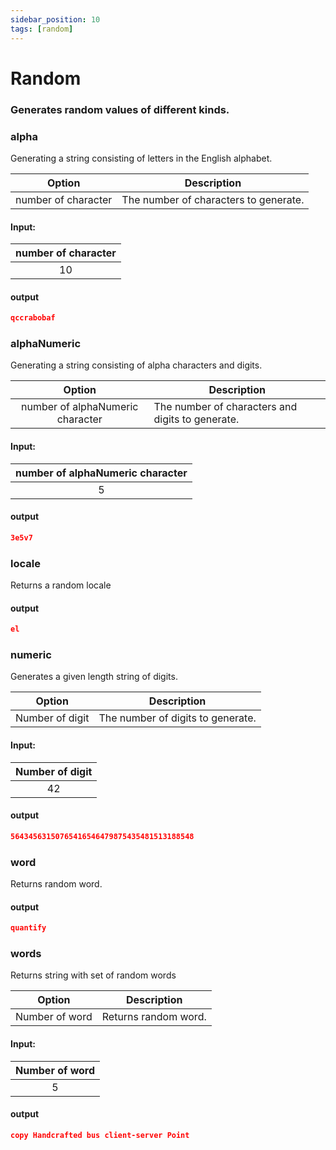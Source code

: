 ```yaml
---
sidebar_position: 10
tags: [random]
---
```


# Random

### Generates random values of different kinds.

### alpha

Generating a string consisting of letters in the English alphabet.

|       Option        | Description                           |
| :-----------------: | ------------------------------------- |
| number of character | The number of characters to generate. |

#### Input:

| number of character |
| :-----------------: |
|         10          |

#### output

```json
qccrabobaf
```

### alphaNumeric

Generating a string consisting of alpha characters and digits.

|              Option              | Description                                      |
| :------------------------------: | ------------------------------------------------ |
| number of alphaNumeric character | The number of characters and digits to generate. |

#### Input:

| number of alphaNumeric character |
| :------------------------------: |
|                5                 |

#### output

```json
3e5v7
```

### locale

Returns a random locale

#### output

```json
el
```

### numeric

Generates a given length string of digits.

|     Option      | Description                       |
| :-------------: | --------------------------------- |
| Number of digit | The number of digits to generate. |

#### Input:

| Number of digit |
| :-------------: |
|       42        |

#### output

```json
56434563150765416546479875435481513188548
```

### word

Returns random word.

#### output

```json
quantify
```

### words

Returns string with set of random words

|     Option     | Description          |
| :------------: | -------------------- |
| Number of word | Returns random word. |

#### Input:

| Number of word |
| :------------: |
|       5        |

#### output

```json
copy Handcrafted bus client-server Point
```
